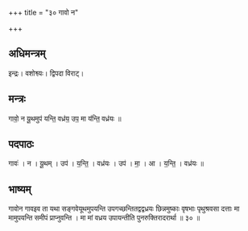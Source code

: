 +++
title = "३० गावो न"

+++
## अधिमन्त्रम्
इन्द्रः। वशोश्व्यः। द्विपदा विराट्।

## मन्त्रः
गावो॒ न यू॒थमुप॑ यन्ति॒ वध्र॑य॒ उप॒ मा य॑न्ति॒ वध्र॑यः ॥

## पदपाठः
गावः॑ । न । यू॒थम् । उप॑ । य॒न्ति॒ । वध्र॑यः । उप॑ । मा॒ । आ । य॒न्ति॒ । वध्र॑यः ॥

## भाष्यम्
गावोन गावइव ता यथा सङ्गवेयूथमुपयन्ति उपगच्छन्तितद्वद्वध्रयः छिन्नमुष्काः वृषभाः पृथुश्रवसा दत्ताः मा मामुपयन्ति समीपं प्राप्नुवन्ति । मा मां वध्रय उपायन्तीति पुनरुक्तिरादरार्था ॥ ३० ॥